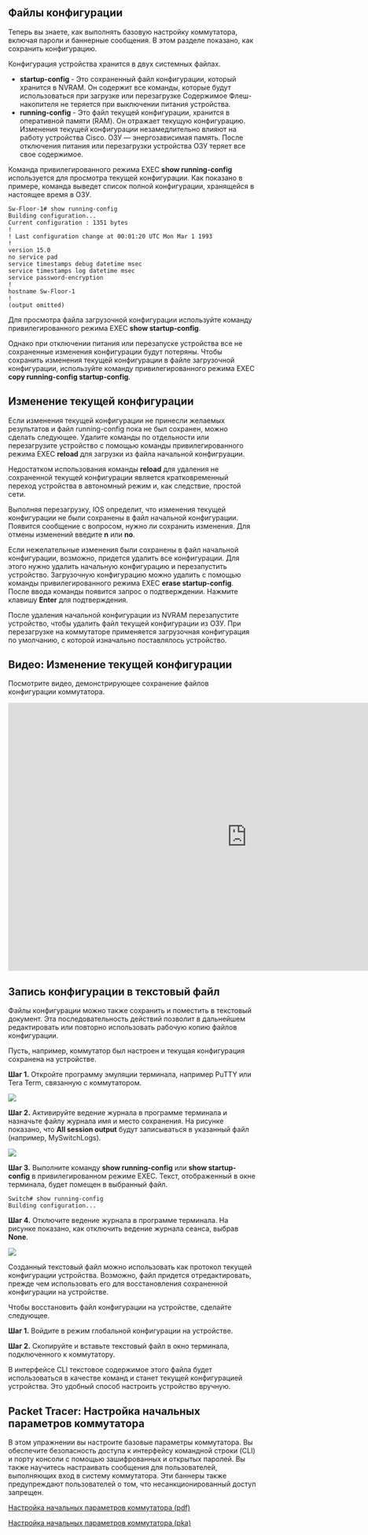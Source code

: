 <!-- verified: agorbachev 03.05.2022 -->

<!-- 2.5.1 -->
## Файлы конфигурации

Теперь вы знаете, как выполнять базовую настройку коммутатора, включая пароли и баннерные сообщения. В этом разделе показано, как сохранить конфигурацию.

Конфигурация устройства хранится в двух системных файлах.

* **startup-config** - Это сохраненный файл конфигурации, который хранится в NVRAM. Он содержит все команды, которые будут использоваться при загрузке или перезагрузке Содержимое Флеш-накопителя не теряется при выключении питания устройства.
* **running-config** - Это файл текущей конфигурации, хранится в оперативной памяти (RAM). Он отражает текущую конфигурацию. Изменения текущей конфигурации незамедлительно влияют на работу устройства Cisco. ОЗУ — энергозависимая память. После отключения питания или перезагрузки устройства ОЗУ теряет все свое содержимое.

Команда привилегированного режима EXEC **show running-config** используется для просмотра текущей конфигурации. Как показано в примере, команда выведет список полной конфигурации, хранящейся в настоящее время в ОЗУ.

```
Sw-Floor-1# show running-config
Building configuration...
Current configuration : 1351 bytes
!
! Last configuration change at 00:01:20 UTC Mon Mar 1 1993
!
version 15.0
no service pad
service timestamps debug datetime msec
service timestamps log datetime msec
service password-encryption
!
hostname Sw-Floor-1
!
(output omitted)
```

Для просмотра файла загрузочной конфигурации используйте команду привилегированного режима EXEC **show startup-config**.

Однако при отключении питания или перезапуске устройства все не сохраненные изменения конфигурации будут потеряны. Чтобы сохранить изменения текущей конфигурации в файле загрузочной конфигурации, используйте команду привилегированного режима EXEC **copy running-config startup-config**.

<!-- 2.5.2 -->
## Изменение текущей конфигурации

Если изменения текущей конфигурации не принесли желаемых результатов и файл running-config пока не был сохранен, можно сделать следующее. Удалите  команды по отдельности или перезагрузите устройство с помощью команды привилегированного режима EXEC **reload** для загрузки из файла начальной конфигруации.

Недостатком использования команды **reload** для удаления не сохраненной текущей конфигурации является кратковременный переход устройства в автономный режим и, как следствие, простой сети.

Выполняя перезагрузку, IOS определит, что изменения текущей конфигурации не были сохранены в файл начальной конфигурации. Появится сообщение с вопросом, нужно ли сохранить изменения. Для отмены изменений введите **n** или **no**.

Если нежелательные изменения были сохранены в файл начальной конфигурации, возможно, придется удалить все конфигурации. Для этого нужно удалить начальную конфигурацию и перезапустить устройство. Загрузочную конфигурацию можно удалить с помощью команды привилегированного режима EXEC **erase startup-config**. После ввода команды появится запрос о подтверждении. Нажмите клавишу **Enter** для подтверждения.

После удаления начальной конфигурации из NVRAM перезапустите устройство, чтобы удалить файл текущей конфигурации из ОЗУ. При перезагрузке на коммутаторе применяется загрузочная конфигурация по умолчанию, с которой изначально поставлялось устройство.

<!-- 2.5.3 -->
## Видео: Изменение текущей конфигурации

Посмотрите видео, демонстрирующее сохранение файлов конфигурации коммутатора.

<iframe width="970" height="546" src="https://www.youtube.com/embed/lQQ28pdSqfg" title="YouTube video player" frameborder="0" allow="accelerometer; autoplay; clipboard-write; encrypted-media; gyroscope; picture-in-picture" allowfullscreen></iframe>

<!-- 2.5.4 -->
## Запись конфигурации в текстовый файл

Файлы конфигурации можно также сохранить и поместить в текстовый документ. Эта последовательность действий позволит в дальнейшем редактировать или повторно использовать рабочую копию файлов конфигурации.

Пусть, например, коммутатор был настроен и текущая конфигурация сохранена на устройстве.

**Шаг 1.** Откройте программу эмуляции терминала, например PuTTY или Tera Term, связанную с коммутатором.

![](./assets/2.5.4-1.png)

**Шаг 2.** Активируйте ведение журнала в программе терминала и назначьте файлу журнала имя и место сохранения. На рисунке  показано, что **All session output** будут записываться в указанный файл (например, MySwitchLogs).

![](./assets/2.5.4-2.png)

**Шаг 3.** Выполните  команду **show running-config** или **show startup-config** в привилегированном режиме EXEC. Текст, отображенный в окне терминала, будет помещен в выбранный файл.

```
Switch# show running-config
Building configuration...

```

**Шаг 4.** Отключите ведение журнала в программе терминала. На рисунке показано, как отключить ведение журнала сеанса, выбрав **None**.

![](./assets/2.5.4-3.png)

Созданный текстовый файл можно использовать как протокол текущей конфигурации устройства. Возможно, файл придется отредактировать, прежде чем использовать его для восстановления сохраненной конфигурации на устройстве.

Чтобы восстановить файл конфигурации на устройстве, сделайте следующее.

**Шаг 1.** Войдите в режим глобальной конфигурации на устройстве.

**Шаг 2.** Скопируйте и вставьте текстовый файл в окно терминала, подключенного к коммутатору.

В интерфейсе CLI текстовое содержимое этого файла будет использоваться в качестве команд и станет текущей конфигурацией устройства. Это удобный способ настроить устройство вручную.

<!-- 2.5.5 -->
## Packet Tracer: Настройка начальных параметров коммутатора

В этом упражнении вы настроите базовые параметры коммутатора. Вы обеспечите безопасность доступа к интерфейсу командной строки (CLI) и порту консоли с помощью зашифрованных и открытых паролей. Вы также научитесь настраивать сообщения для пользователей, выполняющих вход в систему коммутатора. Эти баннеры также предупреждают пользователей о том, что несанкционированный доступ запрещен.

[Настройка начальных параметров коммутатора (pdf)](./assets/2.5.5-packet-tracer---configure-initial-switch-settings.pdf)

[Настройка начальных параметров коммутатора (pka)](./assets/2.5.5-packet-tracer---configure-initial-switch-settings.pka)

